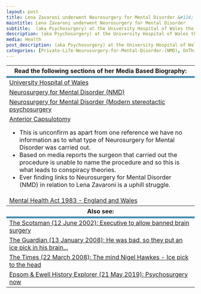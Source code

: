 ```yaml
---
layout: post
title: Lena Zavaroni underwent Neurosurgery for Mental Disorder &#124; 7 September 1999
maintitle: Lena Zavaroni underwent Neurosurgery for Mental Disorder
subtitle:  (aka Psychosurgery) at the University Hospital of Wales the type she was treated with was Anterior Capsulotomy which is one of the 4 types of stereotactic psychosurgery available.
description: (aka Psychosurgery) at the University Hospital of Wales the type she was treated with was Anterior Capsulotomy which is one of the 4 types of stereotactic psychosurgery available.
media: Health
post_description: (aka Psychosurgery) at the University Hospital of Wales the type she was treated with was Anterior Capsulotomy which is one of the 4 types of stereotactic psychosurgery available.
categories: [Private-Life-Neurosurgery-for-Mental-Disorder-(NMD), OnThisDay7September]
---
```


<table>
<tr><th>Read the following sections of her Media Based Biography:</th></tr>
<tr class="split"><td><a href="/1963-11-04-lena-zavaroni/#university-hospital-of-wales">University Hospital of Wales</a></td></tr>
<tr><td><a href="/1963-11-04-lena-zavaroni/#nsmd1">Neurosurgery for Mental Disorder (NMD)</a></td></tr>
<tr><td><a href="/1963-11-04-lena-zavaroni/#nsmd2">Neurosurgery for Mental Disorder (Modern stereotactic psychosurgery</a></td></tr>
<tr><td>
<a href="/1963-11-04-lena-zavaroni/#anterior-capsulotomy">Anterior Capsulotomy</a>
<ul>
<li>This is unconfirm as apart from one reference we have no information as to what type of Neurosurgery for Mental Disorder was carried out.</li>
<li>Based on media reports the surgeon that carried out the procedure is unable to name the procedure and so this is what leads to conspiracy theories.</li>
<li>Ever finding links to Neurosurgery for Mental Disorder (NMD) in relation to Lena Zavaroni is a uphill struggle.</li>
</ul>
</td></tr>
<tr><td><a href="/1963-11-04-lena-zavaroni/#mha">Mental Health Act 1983 - England and Wales</a></td></tr>
<tr><th>Also see:</th></tr>
<tr class="split"><td><a class="external-link" href="https://www.scotsman.com/health/executive-allow-banned-brain-surgery-2467484#:~:text=The%20former%20child%20star%20Lena%20Zavaroni%2C%20who%20suffered%20from%20depression%20and%20anorexia%2C%20died%20of%20complications%20following%20the%20operation%20in%201999.">The Scotsman (12 June 2002): Executive to allow banned brain surgery</a></td></tr>
<tr><td><a class="external-link" href="https://www.theguardian.com/science/2008/jan/13/neuroscience.medicalscience">The Guardian (13 January 2008): He was bad, so they put an ice pick in his brain...</a></td></tr>
<tr><td><a href="/2008-03-22-the-times">The Times (22 March 2008): The mind Nigel Hawkes - Ice pick to the head</a></td></tr>
<tr><td><a class="external-link" href="https://eehe.org.uk/?p=25035#:~:text=04%20April%202011).-,Psychosurgery%20now,-Psychosurgery%20is%20rarely">Epsom & Ewell History Explorer (21 May 2019): Psychosurgery now</a></td></tr>
</table>

<style>
.split {border-top: solid 5px #4B90B1;}
</style>
